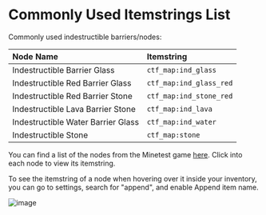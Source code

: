# Commonly Used Itemstrings List
Commonly used indestructible barriers/nodes:

| Node Name                          | Itemstring              |
|:-----------------------------------|:------------------------|
| Indestructible Barrier Glass       | `ctf_map:ind_glass`     |
| Indestructible Red Barrier Glass   | `ctf_map:ind_glass_red` |
| Indestructible Red Barrier Stone   | `ctf_map:ind_stone_red` |
| Indestructible Lava Barrier Stone  | `ctf_map:ind_lava`      |
| Indestructible Water Barrier Glass | `ctf_map:ind_water`     |
| Indestructible Stone               | `ctf_map:stone`         |

You can find a list of the nodes from the Minetest game [here](https://wiki.minetest.net/Games/Minetest_Game/Nodes). Click into each node to view its itemstring.

To see the itemstring of a node when hovering over it inside your inventory, you can go to settings, search for "append", and enable Append item name.

![image](appenditemname.png)
